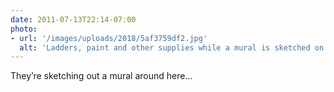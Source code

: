 ```yaml
---
date: 2011-07-13T22:14-07:00
photo:
- url: '/images/uploads/2018/5af3759df2.jpg'
  alt: 'Ladders, paint and other supplies while a mural is sketched on a wall.'
---
```

They’re sketching out a mural around here…
